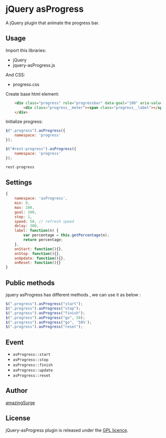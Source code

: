 # jQuery asProgress
A jQuery plugin that animate the progress bar.

## Usage

Import this libraries:
* jQuery
* jquery-asProgress.js

And CSS:
* progress.css 

Create base html element:
```html
    <div class="progress" role="progressbar" data-goal="100" aria-valuemin="0" data-step="2" aria-valuemax="100">
        <div class="progress__meter"><span class="progress__label"></span></div>
    </div>
```

Initialize progress:
```javascript
$(".progress").asProgress({
    namespace: 'progress'
});

$("#rest-progress").asProgress({
    namespace: 'progress'
});

rest-progress
```

## Settings

```javascript
{
    namespace: 'asProgress',
    min: 0,
    max: 100,
    goal: 100,
    step: 1,
    speed: 50, // refresh speed
    delay: 300,
    label: function(n) {
        var percentage = this.getPercentage(n);
        return percentage;
    },
    onStart: function(){},
    onStop: function(){},
    onUpdate: function(){},
    onReset: function(){}
}
```

## Public methods

jquery asProgress has different methods , we can use it as below :
```javascript
$(".progress").asProgress("start");
$(".progress").asProgress("stop");
$(".progress").asProgress("finish");
$(".progress").asProgress("go", 50);
$(".progress").asProgress("go", '50%');
$(".progress").asProgress("reset");
```
## Event

* <code>asProgress::start</code>
* <code>asProgress::stop</code>
* <code>asProgress::finish</code>
* <code>asProgress::update</code>
* <code>asProgress::reset</code>

## Author
[amazingSurge](http://amazingSurge.com)

## License
jQuery-asProgress plugin is released under the <a href="https://github.com/amazingSurge/jquery-asProgress/blob/master/LICENCE.GPL" target="_blank">GPL licence</a>.